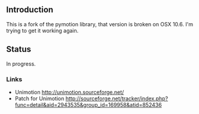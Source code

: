 
## Introduction

This is a fork of the pymotion library, that version is broken on OSX 10.6. I'm trying to
get it working again.

## Status 
In progress.

### Links
* Unimotion http://unimotion.sourceforge.net/
* Patch for Unimotion http://sourceforge.net/tracker/index.php?func=detail&aid=2943535&group_id=169958&atid=852436

